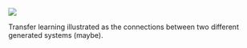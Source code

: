 ![](https://db-feed.s3.amazonaws.com/legacy/Screen_Shot_2019_07_03_at_5_41_29_PM-1562190153822.png)

Transfer learning illustrated as the connections between two different generated systems (maybe).
